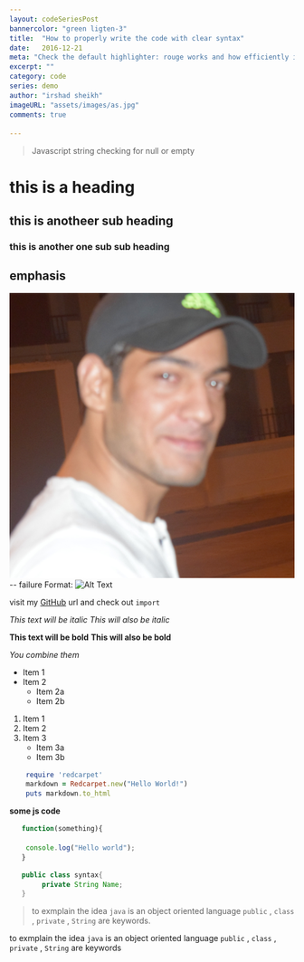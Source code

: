 ```yaml
---
layout: codeSeriesPost
bannercolor: "green ligten-3"
title:  "How to properly write the code with clear syntax"
date:   2016-12-21
meta: "Check the default highlighter: rouge works and how efficiently it does the work.Check the default highlighter: rouge works and how efficiently it does the work."
excerpt: ""
category: code
series: demo
author: "irshad sheikh"
imageURL: "assets/images/as.jpg"
comments: true

---
```

> Javascript string checking for null or empty

# this is a heading
## this is anotheer sub heading
### this is another one sub sub heading

## emphasis



![GitHub Logo](assets/images/as.jpg)  -- failure
Format: ![Alt Text](url)

visit my [GitHub](http://github.com) url and check out `import`

*This text will be italic*
_This will also be italic_

**This text will be bold**
__This will also be bold__

_You combine them_


* Item 1
* Item 2
  * Item 2a
  * Item 2b

1. Item 1
2. Item 2
3. Item 3
   * Item 3a
   * Item 3b


```ruby
	require 'redcarpet'
	markdown = Redcarpet.new("Hello World!")
	puts markdown.to_html
```

**some js code**

``` js
   function(something){
    
   	console.log("Hello world");
   }

```

``` java
   public class syntax{
   		private String Name;
   }

```
> to exmplain the idea `java` is an object oriented language
> `public` , `class` , `private` , `String` are keywords.


to exmplain the idea `java` is an object oriented language
 `public` , `class` , `private` , `String` are keywords
